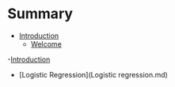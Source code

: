 # Summary

* [Introduction](README.md)
  - [Welcome](README.md)

 -[Introduction](README.md)
* [Logistic Regression](Logistic regression.md)
